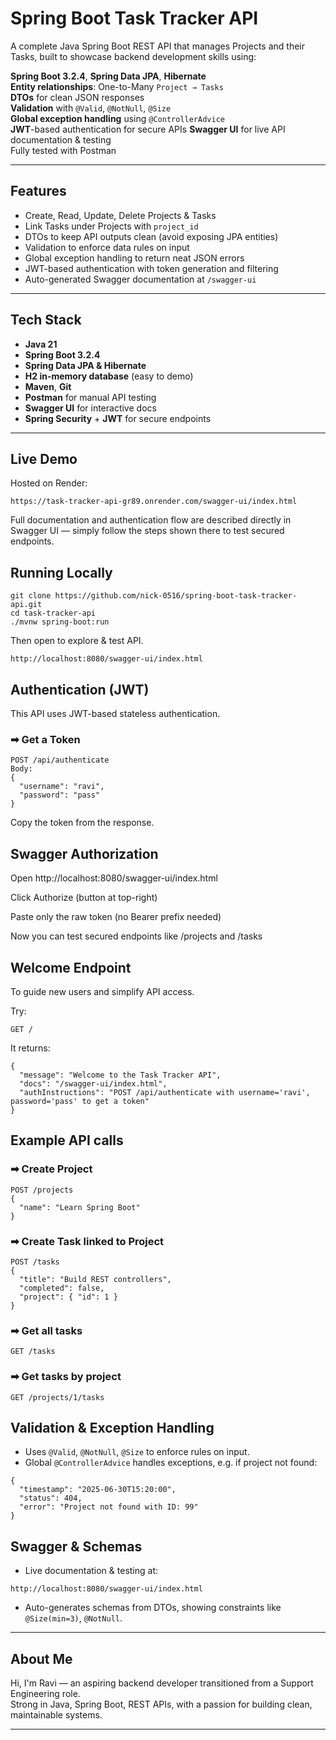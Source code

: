 # Spring Boot Task Tracker API

A complete Java Spring Boot REST API that manages Projects and their Tasks, built to showcase backend development skills using:

**Spring Boot 3.2.4**, **Spring Data JPA**, **Hibernate**  
**Entity relationships**: One-to-Many `Project → Tasks`  
**DTOs** for clean JSON responses  
**Validation** with `@Valid`, `@NotNull`, `@Size`  
**Global exception handling** using `@ControllerAdvice`  
**JWT**-based authentication for secure APIs 
**Swagger UI** for live API documentation & testing  
Fully tested with Postman

---

## Features

- Create, Read, Update, Delete Projects & Tasks
- Link Tasks under Projects with `project_id`
- DTOs to keep API outputs clean (avoid exposing JPA entities)
- Validation to enforce data rules on input
- Global exception handling to return neat JSON errors
- JWT-based authentication with token generation and filtering  
- Auto-generated Swagger documentation at `/swagger-ui`

---

## Tech Stack

- **Java 21**
- **Spring Boot 3.2.4**
- **Spring Data JPA & Hibernate**
- **H2 in-memory database** (easy to demo)
- **Maven**, **Git**
- **Postman** for manual API testing
- **Swagger UI** for interactive docs
- **Spring Security** + **JWT** for secure endpoints 

---

## Live Demo
Hosted on Render:
```
https://task-tracker-api-gr89.onrender.com/swagger-ui/index.html
```
Full documentation and authentication flow are described directly in Swagger UI — simply follow the steps shown there to test secured endpoints.


## Running Locally

```
git clone https://github.com/nick-0516/spring-boot-task-tracker-api.git
cd task-tracker-api
./mvnw spring-boot:run
```

Then open to explore & test API.

```
http://localhost:8080/swagger-ui/index.html
```

## Authentication (JWT)
This API uses JWT-based stateless authentication.

### ➡ Get a Token
```
POST /api/authenticate
Body:
{
  "username": "ravi",
  "password": "pass"
}
```
Copy the token from the response.

## Swagger Authorization
Open http://localhost:8080/swagger-ui/index.html

Click Authorize (button at top-right)

Paste only the raw token (no Bearer prefix needed)

Now you can test secured endpoints like /projects and /tasks

## Welcome Endpoint
To guide new users and simplify API access.

Try:

```
GET /
```
It returns:

```
{
  "message": "Welcome to the Task Tracker API",
  "docs": "/swagger-ui/index.html",
  "authInstructions": "POST /api/authenticate with username='ravi', password='pass' to get a token"
}
```

## Example API calls

### ➡ Create Project
```
POST /projects
{
  "name": "Learn Spring Boot"
}
```

### ➡ Create Task linked to Project
```
POST /tasks
{
  "title": "Build REST controllers",
  "completed": false,
  "project": { "id": 1 }
}
```

### ➡ Get all tasks
```
GET /tasks
```

### ➡ Get tasks by project
```
GET /projects/1/tasks
```


## Validation & Exception Handling

- Uses `@Valid`, `@NotNull`, `@Size` to enforce rules on input.
- Global `@ControllerAdvice` handles exceptions, e.g. if project not found:

```
{
  "timestamp": "2025-06-30T15:20:00",
  "status": 404,
  "error": "Project not found with ID: 99"
}
```

## Swagger & Schemas

- Live documentation & testing at:

```
http://localhost:8080/swagger-ui/index.html
```

- Auto-generates schemas from DTOs, showing constraints like `@Size(min=3)`, `@NotNull`.

---

## About Me

Hi, I'm Ravi — an aspiring backend developer transitioned from a Support Engineering role.  
Strong in Java, Spring Boot, REST APIs, with a passion for building clean, maintainable systems.

---

